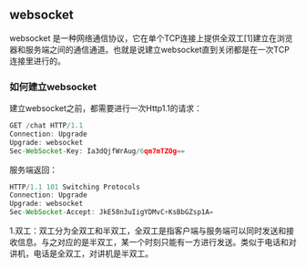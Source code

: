 ## websocket
websocket 是一种网络通信协议，它在单个TCP连接上提供全双工[1]建立在浏览器和服务端之间的通信通道。也就是说建立websocket直到关闭都是在一次TCP连接里进行的。

### 如何建立websocket
建立websocket之前，都需要进行一次Http1.1的请求：
```js
GET /chat HTTP/1.1
Connection: Upgrade
Upgrade: websocket
Sec-WebSocket-Key: Ia3dQjfWrAug/6qm7mTZOg==
```

服务端返回：
```js
HTTP/1.1 101 Switching Protocols
Connection: Upgrade
Upgrade: websocket
Sec-WebSocket-Accept: JkE58n3uIigYDMvC+KsBbGZsp1A=
```

1.双工：双工分为全双工和半双工，全双工是指客户端与服务端可以同时发送和接收信息。与之对应的是半双工，某一个时刻只能有一方进行发送。类似于电话和对讲机，电话是全双工，对讲机是半双工。